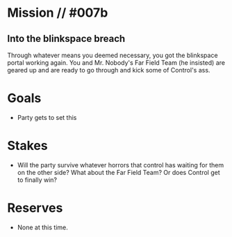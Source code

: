 # Mission // #007b
## Into the blinkspace breach

Through whatever means you deemed necessary, you got the blinkspace portal working again. You and Mr. Nobody's Far Field Team (he insisted) are geared up and are ready to go through and kick some of Control's ass. 

# Goals
- Party gets to set this

# Stakes
- Will the party survive whatever horrors that control has waiting for them on the other side? What about the Far Field Team? Or does Control get to finally win?

# Reserves
- None at this time.